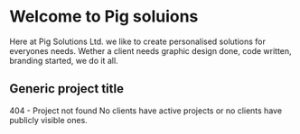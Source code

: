 # Welcome to Pig soluions
Here at Pig Solutions Ltd. we like to create personalised solutions for everyones needs.
Wether a client needs graphic design done, code written, branding started, we do it all.

## Generic project title
404 - Project not found
No clients have active projects or no clients have publicly visible ones.

